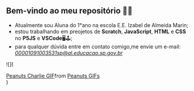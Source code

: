 ## **Bem-vindo ao meu repositório** 👋😊

- Atualmente sou Aluna do 1°ano na escola E.E. Izabel de Almeida Marin;
- estou trabalhando em preojetos de **Scratch**, **JavaScript**, **HTML** e **CSS** no **P5JS** e **VSCode**🖥🕹;
- para qualquer dúvida entre em contato comigo,me envie um e-mail: *00001091003531sp@al.educacao.sp.gov.br*

![](<div class="tenor-gif-embed" data-postid="27243894" data-share-method="host" data-aspect-ratio="1.35021" data-width="100%"><a href="https://tenor.com/view/peanuts-charlie-brown-snoopy-gif-27243894">Peanuts Charlie GIF</a>from <a href="https://tenor.com/search/peanuts-gifs">Peanuts GIFs</a></div> <script type="text/javascript" async src="https://tenor.com/embed.js"></script>)
